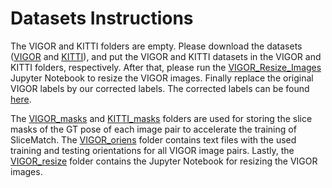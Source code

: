 # Datasets Instructions



The VIGOR and KITTI folders are empty. Please download the datasets ([VIGOR](https://github.com/Jeff-Zilence/VIGOR) and [KITTI](https://github.com/shiyujiao/HighlyAccurate)), and put the VIGOR and KITTI datasets in the VIGOR and KITTI folders, respectively. After that, please run the [VIGOR_Resize_Images](./VIGOR_resize/VIGOR_Resize_Images.ipynb) Jupyter Notebook to resize the VIGOR images. Finally replace the original VIGOR labels by our corrected labels. The corrected labels can be found [here](../VIGOR_corrected_labels).

The [VIGOR_masks](./VIGOR_masks) and [KITTI_masks](./KITTI_masks) folders are used for storing the slice masks of the GT pose of each image pair to accelerate the training of SliceMatch. The [VIGOR_oriens](./VIGOR_oriens) folder contains text files with the used training and testing orientations for all VIGOR image pairs. Lastly, the [VIGOR_resize](./VIGOR_resize) folder contains the Jupyter Notebook for resizing the VIGOR images.
